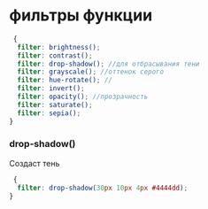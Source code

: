 <!-- filter функции ------------------------------------------------------------------------------------------------------------------------>

# фильтры функции

```scss
 {
  filter: brightness();
  filter: contrast();
  filter: drop-shadow(); //для отбрасывания тени
  filter: grayscale(); //оттенок серого
  filter: hue-rotate(); //
  filter: invert();
  filter: opacity(); //прозрачность
  filter: saturate();
  filter: sepia();
}
```

### drop-shadow()

Создаст тень

```scss
 {
  filter: drop-shadow(30px 10px 4px #4444dd);
}
```
